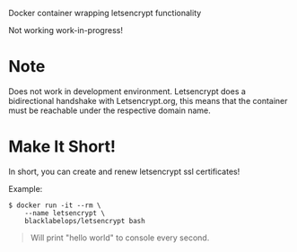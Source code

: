 Docker container wrapping letsencrypt functionality

Not working work-in-progress!

# Note

Does not work in development environment. Letsencrypt does a bidirectional handshake with Letsencrypt.org, this means that
the container must be reachable under the respective domain name.

# Make It Short!

In short, you can create and renew letsencrypt ssl certificates!

Example:

~~~~
$ docker run -it --rm \
    --name letsencrypt \
    blacklabelops/letsencrypt bash
~~~~

> Will print "hello world" to console every second.
